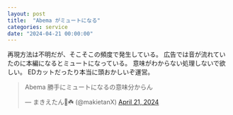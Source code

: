 ```yaml
---
layout: post
title:  "Abema がミュートになる"
categories: service
date: "2024-04-21 00:00:00"
---
```


再現方法は不明だが、そこそこの頻度で発生している。
広告では音が流れていたのに本編になるとミュートになっている。
意味がわからない処理しないで欲しい。
EDカットだったり本当に頭おかしいぞ運営。


<blockquote class="twitter-tweet"><p lang="ja" dir="ltr">Abema 勝手にミュートになるの意味分からん</p>&mdash; まきえたん🥦☘️ (@makietanX) <a href="https://twitter.com/makietanX/status/1782107425329578100?ref_src=twsrc%5Etfw">April 21, 2024</a></blockquote> <script async src="https://platform.twitter.com/widgets.js" charset="utf-8"></script>


